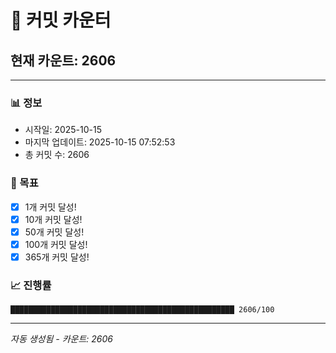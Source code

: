 # 🔢 커밋 카운터

## 현재 카운트: 2606

---

### 📊 정보
- 시작일: 2025-10-15
- 마지막 업데이트: 2025-10-15 07:52:53
- 총 커밋 수: 2606

### 🎯 목표
- [x] 1개 커밋 달성!
- [x] 10개 커밋 달성!
- [x] 50개 커밋 달성!
- [x] 100개 커밋 달성!
- [x] 365개 커밋 달성!

### 📈 진행률
```
██████████████████████████████████████████████████ 2606/100
```

---
*자동 생성됨 - 카운트: 2606*
